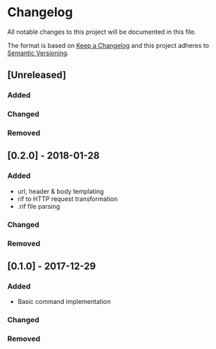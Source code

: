 # Changelog
All notable changes to this project will be documented in this file.

The format is based on [Keep a Changelog](http://keepachangelog.com/en/1.0.0/)
and this project adheres to [Semantic Versioning](http://semver.org/spec/v2.0.0.html).

## [Unreleased]
### Added
### Changed
### Removed

## [0.2.0] - 2018-01-28
### Added
 - url, header & body templating
 - rif to HTTP request transformation
 - .rif file parsing
### Changed
### Removed

## [0.1.0] - 2017-12-29
### Added
 - Basic command implementation
### Changed
### Removed
